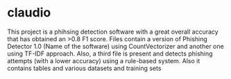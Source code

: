 # claudio
This project is a phihsing detection software with a great overall accuracy that has obtained an >0.8 F1 score. 
Files contain a version of Phishing Detector 1.0 (Name of the software) using CountVectorizer and another one using TF-IDF approach. Also, a third file is present and detects phishing attempts (with a lower accuracy) using a rule-based system.
Also it contains tables and various datasets and training sets
